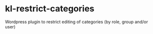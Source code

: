 # kl-restrict-categories
Wordpress plugin to restrict editing of categories (by role, group and/or user)


